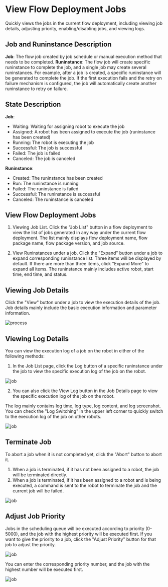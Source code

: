 # View Flow Deployment Jobs

Quickly views the jobs in the current flow deployment, including viewing job details, adjusting priority, enabling/disabling jobs, and viewing logs.

## Job and Runinstance Description

**Job**: The flow job created by job schedule or manual execution method that needs to be completed. **Runinstance**: The flow job will create specific runinstance to complete the job, and a single job may create several runinstances. For example, after a job is created, a specific runinstance will be generated to complete the job. If the first execution fails and the retry on failure mechanism is configured, the job will automatically create another runinstance to retry on failure.

## State Description

**Job**:

- Waiting: Waiting for assigning robot to execute the job
- Assigned: A robot has been assigned to execute the job (runinstance has been created)
- Running: The robot is executing the job
- Successful: The job is successful
- Failed: The job is failed
- Canceled: The job is canceled

**Runinstance**:

- Created: The runinstance has been created
- Run: The runinstance is running
- Failed: The runinstance is failed
- Successful: The runinstance is successful
- Canceled: The runinstance is canceled

## View Flow Deployment Jobs

1) Viewing Job List. Click the "Job List" button in a flow deployment to view the list of jobs generated in any way under the current flow deployment. The list mainly displays flow deployment name, flow package name, flow package version, and job source.

2) View Runinstances under a job. Click the "Expand" button under a job to expand corresponding runinstance list. Three items will be displayed by default. If there are more than three items, click "Expand More" to expand all items. The runinstance mainly includes active robot, start time, end time, and status.

## Viewing Job Details

Click the "View" button under a job to view the execution details of the job. Job details mainly include the basic execution information and parameter information.

![process](https://docimages.blob.core.chinacloudapi.cn/images/EnglishDocumentImage/viewingjobdetails20210506.png)

## Viewing Log Details

You can view the execution log of a job on the robot in either of the following methods:

1) In the Job List page, click the Log button of a specific runinstance under the job to view the specific execution log of the job on the robot.

![job](https://docimages.blob.core.chinacloudapi.cn/images/EnglishDocumentImage/viewinglogdetails20210506.png)

2) You can also click the View Log button in the Job Details page to view the specific execution log of the job on the robot.

The log mainly contains log time, log type, log content, and log screenshot. You can check the "Log Switching" in the upper left corner to quickly switch to the execution log of the job on other robots.

![job](https://docimages.blob.core.chinacloudapi.cn/images/EnglishDocumentImage/viewinglog20210506.png)

## Terminate Job

To abort a job when it is not completed yet, click the "Abort" button to abort it.

 1) When a job is terminated, if it has not been assigned to a robot, the job will be terminated directly.
 2) When a job is terminated, if it has been assigned to a robot and is being executed, a command is sent to the robot to terminate the job and the current job will be failed.

![job](https://docimages.blob.core.chinacloudapi.cn/images/EnglishDocumentImage/abort20210506.png)

## Adjust Job Priority

Jobs in the scheduling queue will be executed according to priority (0-5000), and the job with the highest priority will be executed first. If you want to give the priority to a job, click the "Adjust Priority" button for that job to adjust the priority.

![job](https://docimages.blob.core.chinacloudapi.cn/images/EnglishDocumentImage/adjustjobpriority20210506.png)

You can enter the corresponding priority number, and the job with the highest number will be executed first.

![job](https://docimages.blob.core.chinacloudapi.cn/images/EnglishDocumentImage/number20210506.png)
